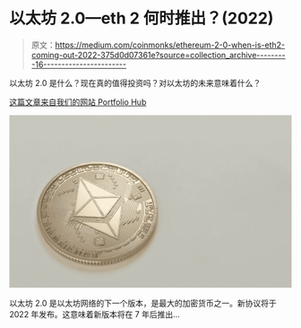 # 以太坊 2.0—eth 2 何时推出？(2022)

> 原文：<https://medium.com/coinmonks/ethereum-2-0-when-is-eth2-coming-out-2022-375d0d07361e?source=collection_archive---------16----------------------->

以太坊 2.0 是什么？现在真的值得投资吗？对以太坊的未来意味着什么？

[这篇文章来自我们的网站 Portfolio Hub](http://www.portfolio-hub.co.uk)

![](img/ec42e74328da4e6bf332923b304331ea.png)

以太坊 2.0 是以太坊网络的下一个版本，是最大的加密货币之一。新协议将于 2022 年发布。这意味着新版本将在 7 年后推出…